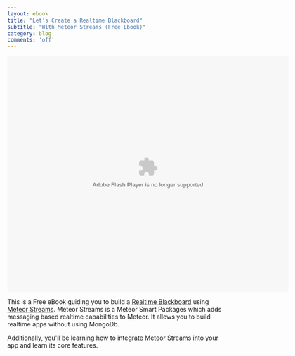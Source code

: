 ```yaml
---
layout: ebook
title: "Let's Create a Realtime Blackboard"
subtitle: "With Meteor Streams (Free Ebook)"
category: blog
comments: 'off'
---
```

<div style='width: 640px; height: 536px; margin: auto;'>
  <object id="wistia_video_embed" classid="clsid:D27CDB6E-AE6D-11cf-96B8-444553540000" style="display:inline-block;*display:inline;height:100%;margin:0;padding:0;position:relative;vertical-align:top;width:100%;zoom:1;" bgcolor="#000000">
    <param name="movie" value="http://embed-0.wistia.com/flash/embed_player_v2.0.swf?2013-07-03" />
    <param name="allowfullscreen" value="true" />
    <param name="allowscriptaccess" value="always" />
    <param name="wmode" value="opaque" />
    <param name="flashvars" value="autoLoad=false&amp;autoPlay=false&amp;banner=true&amp;controlsVisibleOnLoad=false&amp;customColor=636155&amp;endVideoBehavior=default&amp;hasLoaded=false&amp;hasPlayed=false&amp;hdUrl=&amp;mediaDuration=103&amp;playButtonVisible=true&amp;quality=md&amp;referrer=http%3A%2F%2Farunoda-susiripala.wistia.com%2Fmedias%2Fks55wy8aa5&amp;showAbout=true&amp;showVolume=true&amp;stillUrl=http%3A%2F%2Fembed-0.wistia.com%2Fdeliveries%2Fd8bf6eccc81d33ebfd0801e0da0974b6008673a9.jpg%3Fimage_crop_resized%3D640x539&amp;trackingTransmitInterval=10&amp;unbufferedSeek=true&amp;videoUrl=http%3A%2F%2Fembed-0.wistia.com%2Fdeliveries%2Fec2377b7b905fe24f4a83c354d87085ec1378a16.bin&amp;embedServiceURL=http%3A%2F%2Fdistillery.wistia.com%2Fx&amp;accountKey=wistia-production_internal_81563&amp;mediaID=wistia-production_3749611" />
    <embed src="http://embed-0.wistia.com/flash/embed_player_v2.0.swf?2013-07-03" name="wistia_video_embed" type="application/x-shockwave-flash" allowfullscreen="true" allowscriptaccess="always" wmode="opaque" flashvars="autoLoad=false&amp;autoPlay=false&amp;banner=true&amp;controlsVisibleOnLoad=false&amp;customColor=636155&amp;endVideoBehavior=default&amp;hasLoaded=false&amp;hasPlayed=false&amp;hdUrl=&amp;mediaDuration=103&amp;playButtonVisible=true&amp;quality=md&amp;referrer=http%3A%2F%2Farunoda-susiripala.wistia.com%2Fmedias%2Fks55wy8aa5&amp;showAbout=true&amp;showVolume=true&amp;stillUrl=http%3A%2F%2Fembed-0.wistia.com%2Fdeliveries%2Fd8bf6eccc81d33ebfd0801e0da0974b6008673a9.jpg%3Fimage_crop_resized%3D640x539&amp;trackingTransmitInterval=10&amp;unbufferedSeek=true&amp;videoUrl=http%3A%2F%2Fembed-0.wistia.com%2Fdeliveries%2Fec2377b7b905fe24f4a83c354d87085ec1378a16.bin&amp;embedServiceURL=http%3A%2F%2Fdistillery.wistia.com%2Fx&amp;accountKey=wistia-production_internal_81563&amp;mediaID=wistia-production_3749611" style="display:inline-block;*display:inline;height:100%;margin:0;padding:0;position:relative;vertical-align:top;width:100%;zoom:1;" bgcolor="#000000" />
  </object>
</div>

This is a Free eBook guiding you to build a [Realtime Blackboard](http://blackboard.meteorhacks.com/vutLGkeJuGEzsJa2f) using [Meteor Streams](http://meteorhacks.com/introducing-meteor-streams.html). Meteor Streams is a Meteor Smart Packages which adds messaging based realtime capabilities to Meteor. It allows you to build realtime apps without using MongoDb.

Additionally, you'll be learning how to integrate Meteor Streams into your app and learn its core features.
